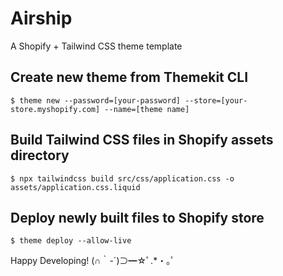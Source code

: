 # Airship
A Shopify + Tailwind CSS theme template

## Create new theme from Themekit CLI
```
$ theme new --password=[your-password] --store=[your-store.myshopify.com] --name=[theme name]
```
## Build Tailwind CSS files in Shopify assets directory
```
$ npx tailwindcss build src/css/application.css -o assets/application.css.liquid
```
## Deploy newly built files to Shopify store
```
$ theme deploy --allow-live
```
Happy Developing! (∩｀-´)⊃━☆ﾟ.*・｡ﾟ
